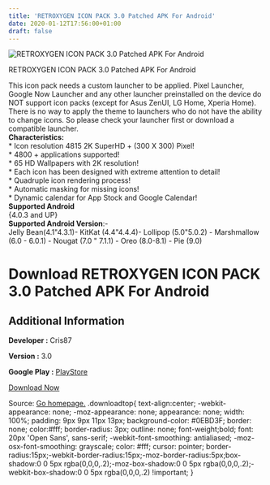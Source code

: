 ```yaml
---
title: 'RETROXYGEN ICON PACK 3.0 Patched APK For Android'
date: 2020-01-12T17:56:00+01:00
draft: false
---
```


![RETROXYGEN ICON PACK 3.0 Patched APK For Android](https://i1.wp.com/apkhome.net/wp-content/uploads/2020/01/RETROXYGEN-ICON-PACK-3.0-Patched.png "RETROXYGEN ICON PACK 3.0 Patched APK For Android")

  

RETROXYGEN ICON PACK 3.0 Patched APK For Android

This icon pack needs a custom launcher to be applied. Pixel Launcher, Google Now Launcher and any other launcher preinstalled on the device do NOT support icon packs (except for Asus ZenUI, LG Home, Xperia Home). There is no way to apply the theme to launchers who do not have the ability to change icons. So please check your launcher first or download a compatible launcher.  
**Characteristics:**  
\* Icon resolution 4815 2K SuperHD + (300 X 300) Pixel!  
\* 4800 + applications supported!  
\* 65 HD Wallpapers with 2K resolution!  
\* Each icon has been designed with extreme attention to detail!  
\* Quadruple icon rendering process!  
\* Automatic masking for missing icons!  
\* Dynamic calendar for App Stock and Google Calendar!  
**Supported Android**  
{4.0.3 and UP}  
**Supported Android Version**:-  
Jelly Bean(4.1"4.3.1)- KitKat (4.4"4.4.4)- Lollipop (5.0"5.0.2) - Marshmallow (6.0 - 6.0.1) - Nougat (7.0 " 7.1.1) - Oreo (8.0-8.1) - Pie (9.0)

Download RETROXYGEN ICON PACK 3.0 Patched APK For Android
=========================================================

Additional Information
----------------------

**Developer :** Cris87

**Version :** 3.0

**Google Play :** [PlayStore](https://play.google.com/store/apps/details?id=com.cris87.retroxygen)

  

[Download Now](https://store4app.co/post/retroxygen-icon-pack-3-0-patched-apk-for-android_1578847655)

  
Source: [Go homepage.](https://store4app.co/post/retroxygen-icon-pack-3-0-patched-apk-for-android_1578847655) .downloadtop{ text-align:center; -webkit-appearance: none; -moz-appearance: none; appearance: none; width: 100%; padding: 9px 9px 11px 13px; background-color: #0EBD3F; border: none; color:#fff; border-radius: 3px; outline: none; font-weight;bold; font: 20px 'Open Sans', sans-serif; -webkit-font-smoothing: antialiased; -moz-osx-font-smoothing: grayscale; color: #fff; cursor: pointer; border-radius:15px;-webkit-border-radius:15px;-moz-border-radius:5px;box-shadow:0 0 5px rgba(0,0,0,.2);-moz-box-shadow:0 0 5px rgba(0,0,0,.2);-webkit-box-shadow:0 0 5px rgba(0,0,0,.2) !important; }